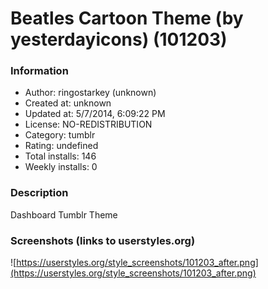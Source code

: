 # Beatles Cartoon Theme (by yesterdayicons) (101203)

### Information
- Author: ringostarkey (unknown)
- Created at: unknown
- Updated at: 5/7/2014, 6:09:22 PM
- License: NO-REDISTRIBUTION
- Category: tumblr
- Rating: undefined
- Total installs: 146
- Weekly installs: 0


### Description
Dashboard Tumblr Theme


### Screenshots (links to userstyles.org)
![https://userstyles.org/style_screenshots/101203_after.png](https://userstyles.org/style_screenshots/101203_after.png)


